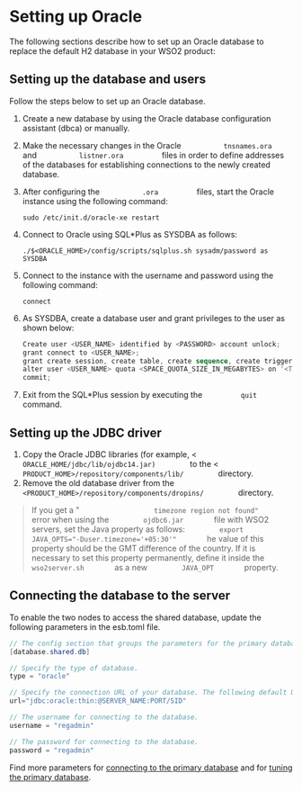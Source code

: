 # Setting up Oracle

The following sections describe how to set up an Oracle database to
replace the default H2 database in your WSO2 product:

## Setting up the database and users

Follow the steps below to set up an Oracle database.

1.  Create a new database by using the Oracle database configuration
    assistant (dbca) or manually.

2.  Make the necessary changes in the Oracle
    `           tnsnames.ora          ` and
    `           listner.ora          ` files in order to define
    addresses of the databases for establishing connections to the newly
    created database.

3.  After configuring the `           .ora          ` files, start the
    Oracle instance using the following command:

     `sudo /etc/init.d/oracle-xe restart`

4.  Connect to Oracle using SQL\*Plus as SYSDBA as follows:

    `./$<ORACLE_HOME>/config/scripts/sqlplus.sh sysadm/password as SYSDBA`

5.  Connect to the instance with the username and password using the
    following command:

    `connect`

6.  As SYSDBA, create a database user and grant privileges to the user
    as shown below:

    ``` powershell
    Create user <USER_NAME> identified by <PASSWORD> account unlock;
    grant connect to <USER_NAME>;
    grant create session, create table, create sequence, create trigger to <USER_NAME>;
    alter user <USER_NAME> quota <SPACE_QUOTA_SIZE_IN_MEGABYTES> on '<TABLE_SPACE_NAME>';
    commit;
    ```

7.  Exit from the SQL\*Plus session by executing the
    `          quit         ` command.

## Setting up the JDBC driver

1.  Copy the Oracle JDBC libraries (for example, \<
    `          ORACLE_HOME/jdbc/lib/ojdbc14.jar)         ` to the \<
    `          PRODUCT_HOME>/repository/components/lib/         `
    directory.
2.  Remove the old database driver from the
    `          <PRODUCT_HOME>/repository/components/dropins/         `
    directory.

> If you get a "
`                   timezone region not found"                 ` error
when using the `         ojdbc6.jar        ` file with WSO2 servers, set
the Java property as follows:
`         export JAVA_OPTS="-Duser.timezone='+05:30'"        `
he value of this property should be the GMT difference of the country.
If it is necessary to set this property permanently, define it inside
the `         wso2server.sh        ` as a new
`         JAVA_OPT        ` property.


## Connecting the database to the server

To enable the two nodes to access the shared database, update the following parameters in the esb.toml file.

``` Java
// The config section that groups the parameters for the primary database that will be shared by both product nodes in the cluster.
[database.shared.db]

// Specify the type of database.
type = "oracle"

// Specify the connection URL of your database. The following default URL connects to the H2 database that is shipped with the product.
url="jdbc:oracle:thin:@SERVER_NAME:PORT/SID"

// The username for connecting to the database.
username = "regadmin"

// The password for connecting to the database.
password = "regadmin"

```

Find more parameters for [connecting to the primary database](../../../references/ei_config_catalog/#connecting-to-the-primary-data-store) and for 
[tuning the primary database](../../../references/ei_config_catalog/#tuning-the-primary-data-store-connection).